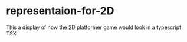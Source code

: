 # representaion-for-2D
This a display of how the 2D platformer game would look in a typescript TSX 
